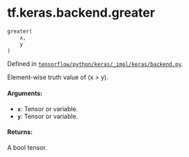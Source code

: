 <div itemscope itemtype="http://developers.google.com/ReferenceObject">
<meta itemprop="name" content="tf.keras.backend.greater" />
</div>

# tf.keras.backend.greater

``` python
greater(
    x,
    y
)
```



Defined in [`tensorflow/python/keras/_impl/keras/backend.py`](https://www.tensorflow.org/code/tensorflow/python/keras/_impl/keras/backend.py).

Element-wise truth value of (x > y).

#### Arguments:

* <b>`x`</b>: Tensor or variable.
* <b>`y`</b>: Tensor or variable.


#### Returns:

A bool tensor.